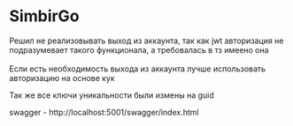 # SimbirGo

Решил не реализовывать выход из аккаунта, так как jwt авторизация не подразумевает такого функционала, а требовалась в тз имеено она</br></br>
Если есть необходимость выхода из аккаунта лучше использовать авторизацию на основе кук

Так же все ключи уникальности были измены на guid 

swagger - http://localhost:5001/swagger/index.html

